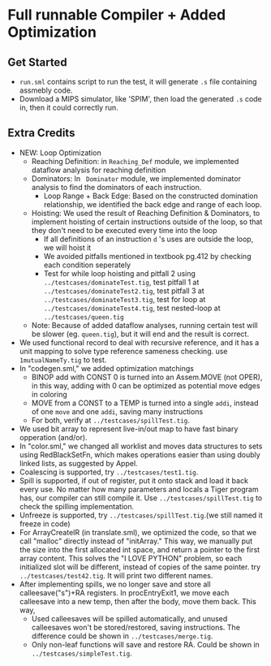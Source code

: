 # Full runnable Compiler + Added Optimization

## Get Started
- `run.sml` contains script to run the test, it will generate `.s` file containing assmebly code. 
- Download a MIPS simulator, like 'SPIM', then load the generated `.s` code in, then it could correctly run.


## Extra Credits
- NEW: Loop Optimization
    - Reaching Definition: in `Reaching_Def` module, we implemented dataflow analysis for reaching definition
    - Dominators: In ` Dominator` module, we implemented dominator analysis to find the dominators of each instruction.
        - Loop Range + Back Edge: Based on the constructed domination relationship, we identified the back edge and range of each loop.
    - Hoisting: We used the result of Reaching Definition & Dominators, to implement hoisting of certain instructions outside of the loop, so that they don't need to be executed every time into the loop
        - If all definitions of an instruction `d` 's uses are outside the loop, we will hoist it
        - We avoided pitfalls mentioned in textbook pg.412 by checking each condition seperately
        - Test for while loop hoisting and pitfall 2 using `../testcases/dominateTest.tig`, test pitfall 1 at `../testcases/dominateTest2.tig`, test pitfall 3 at  `../testcases/dominateTest3.tig`, test for loop at  `../testcases/dominateTest4.tig`, test nested-loop at `../testcases/queen.tig`
    - Note: Because of added dataflow analyses, running certain test will be slower (eg. `queen.tig`), but it will end and the result is correct.
- We used functional record to deal with recursive reference, and it has a unit mapping to solve type reference sameness checking. use `1mutualNameTy.tig` to test.
- In "codegen.sml," we added optimization matchings
    - BINOP add with CONST 0 is turned into an Assem.MOVE (not OPER), in this way, adding with 0 can be optimized as potential move edges in coloring
    - MOVE from a CONST to a TEMP is turned into a single `addi`, instead of one `move` and one `addi`, saving many instructions
    - For both, verify at `../testcases/spillTest.tig`.
- We used bit array to represent live-in/out map to have fast binary opperation (and/or).
- In "color.sml," we changed all worklist and moves data structures to sets using RedBlackSetFn, which makes operations easier than using doubly linked lists, as suggested by Appel.
- Coalescing is supported, try `../testcases/test1.tig`.
- Spill is supported, if out of register, put it onto stack and load it back every use. No matter how many parameters and locals a Tiger program has, our compiler can still compile it. Use `../testcases/spillTest.tig` to check the spilling implementation.
- Unfreeze is supported, try `../testcases/spillTest.tig`.(we still named it freeze in code)
- For ArrayCreateIR (in translate.sml), we optimized the code, so that we call "malloc" directly instead of "initArray." This way, we manually put the size into the first allocated int space, and return a pointer to the first array content. This solves the "I LOVE PYTHON" problem, so each initialized slot will be different, instead of copies of the same pointer. try `../testcases/test42.tig`. It will print two different names.
- After implementing spills, we no longer save and store all calleesave("s")+RA registers. In procEntryExit1, we move each calleesave into a new temp, then after the body, move them back. This way, 
    - Used calleesaves will be spilled automatically, and unused calleesaves won't be stored/restored, saving instructions. The difference could be shown in `../testcases/merge.tig`.
    - Only non-leaf functions will save and restore RA. Could be shown in `../testcases/simpleTest.tig`.

